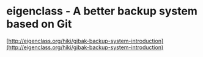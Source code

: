 <!--
id: 28026126
link: http://tumblr.atmos.org/post/28026126/eigenclass-a-better-backup-system-based-on-git
slug: eigenclass-a-better-backup-system-based-on-git
date: Wed Mar 05 2008 08:19:39 GMT-0800 (PST)
publish: 2008-03-05
tags: 
title: eigenclass - A better backup system based on Git
-->


eigenclass - A better backup system based on Git
================================================

[http://eigenclass.org/hiki/gibak-backup-system-introduction](http://eigenclass.org/hiki/gibak-backup-system-introduction)

